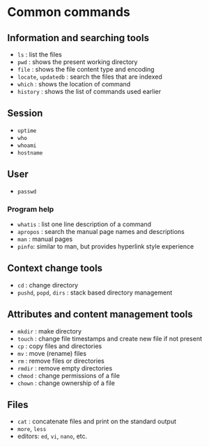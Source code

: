# Common commands

## Information and searching tools
- `ls` : list the files
- `pwd` : shows the present working directory
- `file` : shows the file content type and encoding
- `locate`, `updatedb` : search the files that are indexed
- `which` : shows the location of command
- `history` : shows the list of commands used earlier

## Session
- `uptime`
- `who`
- `whoami`
- `hostname`

## User
- `passwd`

### Program help
- `whatis` : list one line description of a command
- `apropos` : search the manual page names and descriptions
- `man` : manual pages
- `pinfo`: similar to man, but provides hyperlink style experience

## Context change tools
- `cd` : change directory
- `pushd`, `popd`, `dirs` : stack based directory management

## Attributes and content management tools

- `mkdir` : make directory
- `touch` : change file timestamps and create new file if not present
- `cp` : copy files and directories
- `mv` : move (rename) files
- `rm` : remove files or directories
- `rmdir` : remove empty directories
- `chmod` : change permissions of a file
- `chown` : change ownership of a file

## Files

- `cat` : concatenate files and print on the standard output
- `more`, `less`
- editors: `ed`, `vi`, `nano`, etc.

